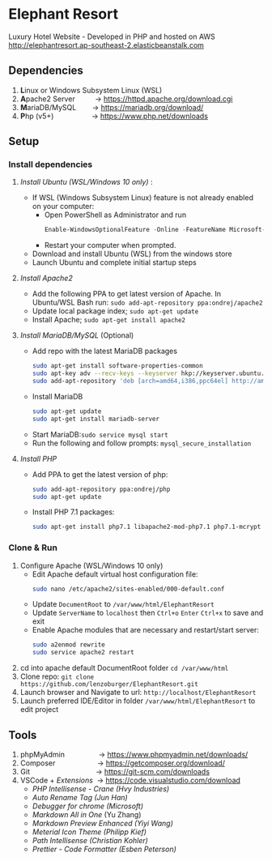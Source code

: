 # Elephant Resort
Luxury Hotel Website - Developed in PHP and hosted on AWS
http://elephantresort.ap-southeast-2.elasticbeanstalk.com 

## Dependencies
1. **L**inux or Windows Subsystem Linux (WSL)
2. **A**pache2 Server   &nbsp;&nbsp;&nbsp;&nbsp;&nbsp;&nbsp;&nbsp;&nbsp;&nbsp;-> https://httpd.apache.org/download.cgi
3. **M**ariaDB/MySQL           &nbsp;&nbsp;&nbsp;&nbsp;&nbsp;&nbsp;&nbsp;-> https://mariadb.org/download/
4. **P**hp (v5+)  &nbsp;&nbsp;&nbsp;&nbsp;&nbsp;&nbsp;&nbsp;&nbsp;&nbsp;&nbsp;&nbsp;&nbsp;&nbsp;&nbsp;&nbsp;&nbsp;&nbsp;&nbsp;-> https://www.php.net/downloads

## Setup

### Install dependencies
1. _Install Ubuntu (WSL/Windows 10 only)_ :
   * If WSL (Windows Subsystem Linux) feature is not already enabled on your computer:
     * Open PowerShell as Administrator and run
        ```powershell
        Enable-WindowsOptionalFeature -Online -FeatureName Microsoft-Windows-Subsystem-Linux
        ```
     * Restart your computer when prompted.
   * Download and install Ubuntu (WSL)  from the windows store
   * Launch Ubuntu and complete initial startup steps

2. _Install Apache2_
   * Add the following PPA to get latest version of Apache. In Ubuntu/WSL Bash run: 
  `sudo add-apt-repository ppa:ondrej/apache2`
   * Update local package index; `sudo apt-get update`
   * Install Apache; `sudo apt-get install apache2`

3. _Install MariaDB/MySQL_ (Optional)
   * Add repo with the latest MariaDB packages
        ```bash
        sudo apt-get install software-properties-common
        sudo apt-key adv --recv-keys --keyserver hkp://keyserver.ubuntu.com:80 0xF1656F24C74CD1D8
        sudo add-apt-repository 'deb [arch=amd64,i386,ppc64el] http://ams2.mirrors.digitalocean.com/mariadb/repo/10.2/ubuntu xenial main'
       ```
   * Install MariaDB
        ```bash
        sudo apt-get update
        sudo apt-get install mariadb-server
        ```
   * Start MariaDB:`sudo service mysql start`
   * Run the following and follow prompts: `mysql_secure_installation`
  
4. _Install PHP_
   * Add PPA to get the latest version of php:
        ```bash
        sudo add-apt-repository ppa:ondrej/php
        sudo apt-get update
        ```
   * Install PHP 7.1 packages:
        ```bash
        sudo apt-get install php7.1 libapache2-mod-php7.1 php7.1-mcrypt php7.1-mysql php7.1-mbstring php7.1-gettext php7.1-xml php7.1-json php7.1-curl php7.1-zip
        ```
### Clone & Run
1. Configure Apache (WSL/Windows 10 only)
   * Edit Apache default virtual host configuration file: 
       ```bash 
       sudo nano /etc/apache2/sites-enabled/000-default.conf
       ```
   * Update `DocumentRoot` to `/var/www/html/ElephantResort` 
   * Update `ServerName` to `localhost` then `Ctrl+o` `Enter` `Ctrl+x` to save and exit
   * Enable Apache modules that are necessary and restart/start server:
        ```bash
        sudo a2enmod rewrite
        sudo service apache2 restart
        ```
2. cd into apache default DocumentRoot folder `cd /var/www/html`
3. Clone repo: `git clone https://github.com/lenzoburger/ElephantResort.git`
4. Launch browser and Navigate to url: `http://localhost/ElephantResort`
5. Launch preferred IDE/Editor in folder `/var/www/html/ElephantResort` to edit project

## Tools
1. phpMyAdmin            &nbsp;&nbsp;&nbsp;&nbsp;&nbsp;&nbsp;&nbsp;&nbsp;&nbsp;&nbsp;&nbsp;&nbsp;&nbsp;&nbsp;&nbsp;&nbsp;-> https://www.phpmyadmin.net/downloads/
2. Composer              &nbsp;&nbsp;&nbsp;&nbsp;&nbsp;&nbsp;&nbsp;&nbsp;&nbsp;&nbsp;&nbsp;&nbsp;&nbsp;&nbsp;&nbsp;&nbsp;&nbsp;&nbsp;&nbsp;&nbsp;-> https://getcomposer.org/download/
3. Git                  &nbsp;&nbsp;&nbsp;&nbsp;&nbsp;&nbsp;&nbsp;&nbsp;&nbsp;&nbsp;&nbsp;&nbsp;&nbsp;&nbsp;&nbsp;&nbsp;&nbsp;&nbsp;&nbsp;&nbsp;&nbsp;&nbsp;&nbsp;&nbsp;&nbsp;&nbsp;&nbsp;&nbsp;&nbsp;&nbsp;&nbsp;&nbsp;-> https://git-scm.com/downloads
4. VSCode + _Extensions_ &nbsp;-> https://code.visualstudio.com/download
   * _PHP Intellisense - Crane (Hvy Industries)_
   * _Auto Rename Tag (Jun Han)_
   * _Debugger for chrome (Microsoft)_
   * _Markdown All in One_ (Yu Zhang)
   * _Markdown Preview Enhanced (Yiyi Wang)_
   * _Meterial Icon Theme (Philipp Kief)_
   * _Path Intellisense (Christian Kohler)_
   * _Prettier - Code Formatter (Esben Peterson)_
